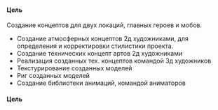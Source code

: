 

#### **Цель**
Создание концептов для двух локаций, главных героев и мобов.
- Создание атмосферных концептов 2д художниками, для определения и корректировки стилистики проекта.
- Создание технических концепт артов 2д художниками
- Реализация созданных тех. концептов командой 3д художников
- Текстурирование созданных моделей
- Риг созданных моделей
- Создание библиотеки анимаций, командой аниматоров


#### **Цель**